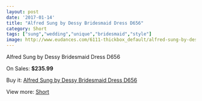 ```yaml
---
layout: post
date: '2017-01-14'
title: "Alfred Sung by Dessy Bridesmaid Dress D656"
category: Short
tags: ["sung","wedding","unique","bridesmaid","style"]
image: http://www.eudances.com/6111-thickbox_default/alfred-sung-by-dessy-bridesmaid-dress-d656.jpg
---
```

Alfred Sung by Dessy Bridesmaid Dress D656

On Sales: **$235.99**
<a href="https://www.eudances.com/en/short/2180-alfred-sung-by-dessy-bridesmaid-dress-d656.html"><amp-img layout="responsive" width="600" height="600" src="//www.eudances.com/6111-thickbox_default/alfred-sung-by-dessy-bridesmaid-dress-d656.jpg" alt="Alfred Sung by Dessy Bridesmaid Dress D656 0" /></a>
<a href="https://www.eudances.com/en/short/2180-alfred-sung-by-dessy-bridesmaid-dress-d656.html"><amp-img layout="responsive" width="600" height="600" src="//www.eudances.com/6112-thickbox_default/alfred-sung-by-dessy-bridesmaid-dress-d656.jpg" alt="Alfred Sung by Dessy Bridesmaid Dress D656 1" /></a>

Buy it: [Alfred Sung by Dessy Bridesmaid Dress D656](https://www.eudances.com/en/short/2180-alfred-sung-by-dessy-bridesmaid-dress-d656.html "Alfred Sung by Dessy Bridesmaid Dress D656")

View more: [Short](https://www.eudances.com/en/25-short "Short")